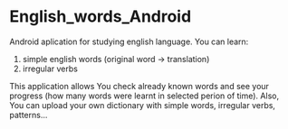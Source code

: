 # English_words_Android
Android aplication for studying english language.
You can learn:
1. simple english words (original word -> translation) 
2. irregular verbs

This application allows You check already known words and see your progress (how many words were learnt in selected perion of time).
Also, You can upload your own dictionary with simple words, irregular verbs, patterns...
